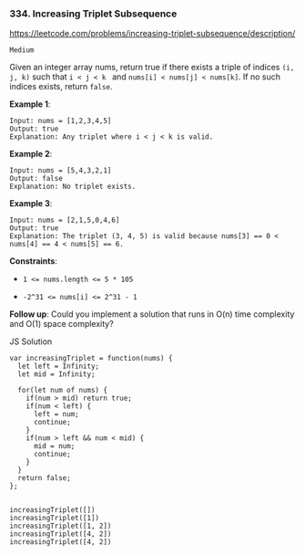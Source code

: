 ### 334. Increasing Triplet Subsequence

https://leetcode.com/problems/increasing-triplet-subsequence/description/

`Medium`

Given an integer array nums, return true if there exists  a triple of indices `(i, j, k)` such that `i < j < k ` and `nums[i] < nums[j] < nums[k]`. If no such indices exists, return `false`.

**Example 1**:
```
Input: nums = [1,2,3,4,5]
Output: true
Explanation: Any triplet where i < j < k is valid.
```

**Example 2**:
```
Input: nums = [5,4,3,2,1]
Output: false
Explanation: No triplet exists.
```

**Example 3**:
```
Input: nums = [2,1,5,0,4,6]
Output: true
Explanation: The triplet (3, 4, 5) is valid because nums[3] == 0 < nums[4] == 4 < nums[5] == 6.
```

**Constraints**:

* `1 <= nums.length <= 5 * 105`
  
* `-2^31 <= nums[i] <= 2^31 - 1`

**Follow up**: Could you implement a solution that runs in O(n) time complexity and O(1) space complexity?


JS Solution

```
var increasingTriplet = function(nums) {
  let left = Infinity;
  let mid = Infinity;

  for(let num of nums) {  
    if(num > mid) return true;
    if(num < left) {
      left = num;
      continue;
    }
    if(num > left && num < mid) {
      mid = num;
      continue;
    }
  }
  return false;
};


increasingTriplet([])
increasingTriplet([1])
increasingTriplet([1, 2])
increasingTriplet([4, 2])
increasingTriplet([4, 2])
```